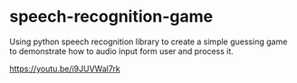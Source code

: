 # speech-recognition-game
Using python speech recognition library to create a simple guessing game to demonstrate how to audio input form user and process it.

https://youtu.be/i9JUVWal7rk
